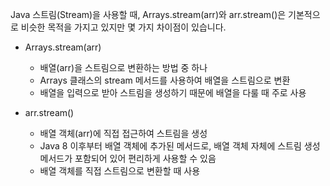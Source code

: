 Java 스트림(Stream)을 사용할 때, Arrays.stream(arr)와 arr.stream()은 기본적으로 비슷한 목적을 가지고 있지만 몇 가지 차이점이 있습니다.

* Arrays.stream(arr)
	* 배열(arr)을 스트림으로 변환하는 방법 중 하나
	* Arrays 클래스의 stream 메서드를 사용하여 배열을 스트림으로 변환
	* 배열을 입력으로 받아 스트림을 생성하기 때문에 배열을 다룰 때 주로 사용
	
* arr.stream()
	* 배열 객체(arr)에 직접 접근하여 스트림을 생성
	*  Java 8 이후부터 배열 객체에 추가된 메서드로, 배열 객체 자체에 스트림 생성 메서드가 포함되어 있어 편리하게 사용할 수 있음
	* 배열 객체를 직접 스트림으로 변환할 때 사용
	
